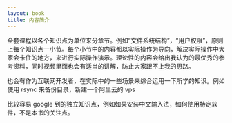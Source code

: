 ```yaml
---
layout: book
title: 内容简介
---
```


全套课程以各个知识点为单位来分章节。例如“文件系统结构”，“用户权限”，原则上每个知识点一小节。每个小节中的内容都以实际操作为导向，解决实际操作中大家会卡住的地方，来进行实际操作演示。理论性的内容会给出我认为的最优秀的参考资料，同时视频里面也会有适当的讲解，防止大家跟不上我的思路。

也会有作为互联网开发者，在实际中的一些场景来综合运用一下所学的知识。例如使用 rsync 来备份目录，新建一个阿里云的 vps

比较容易 google 到的独立知识点，例如如果安装中文输入法，如何使用特定软件，不是本书的关注点。
